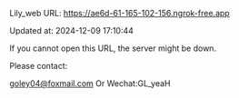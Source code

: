 Lily_web URL: https://ae6d-61-165-102-156.ngrok-free.app

Updated at: 2024-12-09 17:10:44

If you cannot open this URL, the server might be down.

Please contact: 

goley04@foxmail.com Or Wechat:GL_yeaH